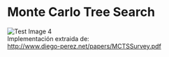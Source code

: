 # Monte Carlo Tree Search
![Test Image 4](https://preview.redd.it/00a143kk9o141.png?width=694&format=png&auto=webp&s=6dff180064fc059c416bb89d537dfde22cebe194)<br>
Implementación extraida de:<br>
http://www.diego-perez.net/papers/MCTSSurvey.pdf
